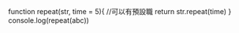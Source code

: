 




function repeat(str, time = 5){  //可以有預設職
    return str.repeat(time)
}
console.log(repeat(abc))